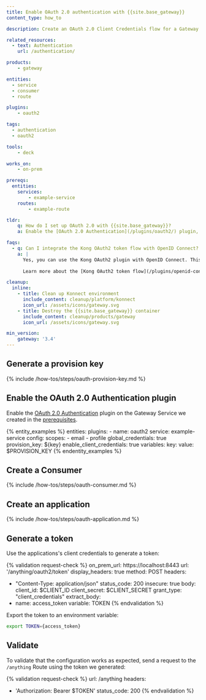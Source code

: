 ```yaml
---
title: Enable OAuth 2.0 authentication with {{site.base_gateway}}
content_type: how_to

description: Create an OAuth 2.0 Client Credentials flow for a Gateway Service.

related_resources:
  - text: Authentication
    url: /authentication/

products:
    - gateway

entities: 
  - service
  - consumer
  - route

plugins:
    - oauth2

tags:
  - authentication
  - oauth2

tools:
    - deck

works_on:
    - on-prem

prereqs:
  entities:
    services:
        - example-service
    routes:
        - example-route

tldr:
    q: How do I set up OAuth 2.0 with {{site.base_gateway}}?
    a: Enable the [OAuth 2.0 Authentication](/plugins/oauth2/) plugin, then create a Consumer and an application using the `/consumers/$CONSUMER/oauth2` API. Send a request to the `/$ROUTE_PATH/oauth/token` with the client credentials to generate a token.

faqs:
  - q: Can I integrate the Kong OAuth2 token flow with OpenID Connect?
    a: |
      Yes, you can use the Kong OAuth2 plugin with OpenID Connect. This lets you use tokens generated by {{site.base_gateway}} to authenticate with an IdP. 
      
      Learn more about the [Kong OAuth2 token flow](/plugins/openid-connect/#kong-oauth-token-auth-flow), or see the [how-to guide on configuring OIDC with Kong Oauth2 token authentication](/how-to/configure-oidc-with-kong-oauth2/).

cleanup:
  inline:
    - title: Clean up Konnect environment
      include_content: cleanup/platform/konnect
      icon_url: /assets/icons/gateway.svg
    - title: Destroy the {{site.base_gateway}} container
      include_content: cleanup/products/gateway
      icon_url: /assets/icons/gateway.svg

min_version:
    gateway: '3.4'
---
```


## Generate a provision key

{% include /how-tos/steps/oauth-provision-key.md %}

## Enable the OAuth 2.0 Authentication plugin

Enable the [OAuth 2.0 Authentication](/plugins/oauth2/) plugin on the Gateway Service we created in the [prerequisites](#prerequisites).

{% entity_examples %}
entities:
  plugins:
    - name: oauth2
      service: example-service
      config:
        scopes:
          - email
          - profile
        global_credentials: true
        provision_key: ${key}
        enable_client_credentials: true
variables:
  key:
    value: $PROVISION_KEY
{% endentity_examples %}

## Create a Consumer

{% include /how-tos/steps/oauth-consumer.md %}

## Create an application

{% include /how-tos/steps/oauth-application.md %}

## Generate a token

Use the applications's client credentials to generate a token:

<!-- vale off -->
{% validation request-check %}
on_prem_url: https://localhost:8443
url: '/anything/oauth2/token'
display_headers: true
method: POST
headers:
  - "Content-Type: application/json"
status_code: 200
insecure: true
body:
    client_id: $CLIENT_ID
    client_secret: $CLIENT_SECRET
    grant_type: "client_credentials"
extract_body:
  - name: access_token
    variable: TOKEN
{% endvalidation %}
<!-- vale on -->


Export the token to an environment variable:
```sh
export TOKEN={access_token}
```

## Validate

To validate that the configuration works as expected, send a request to the `/anything` Route using the token we generated:

<!-- vale off -->
{% validation request-check %}
url: /anything
headers:
  - 'Authorization: Bearer $TOKEN'
status_code: 200
{% endvalidation %}
<!-- vale on -->

